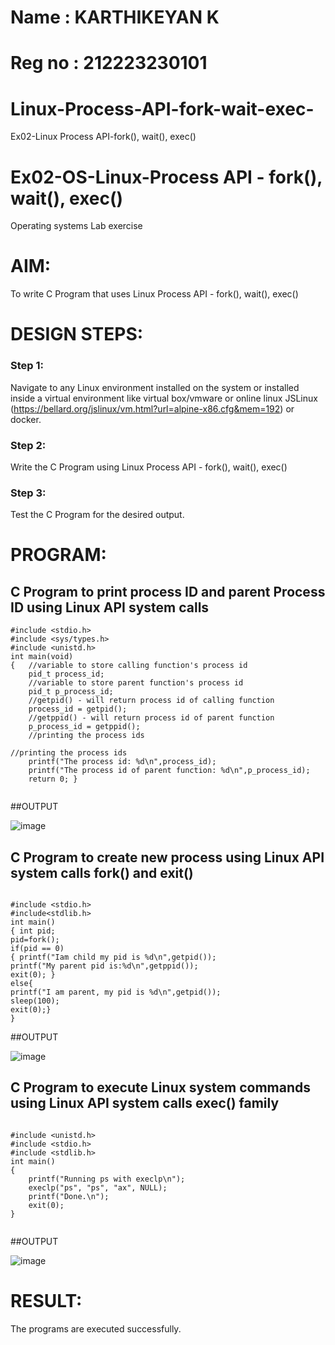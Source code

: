 # Name : KARTHIKEYAN K
# Reg no : 212223230101
# Linux-Process-API-fork-wait-exec-
Ex02-Linux Process API-fork(), wait(), exec()
# Ex02-OS-Linux-Process API - fork(), wait(), exec()
Operating systems Lab exercise


# AIM:
To write C Program that uses Linux Process API - fork(), wait(), exec()

# DESIGN STEPS:

### Step 1:

Navigate to any Linux environment installed on the system or installed inside a virtual environment like virtual box/vmware or online linux JSLinux (https://bellard.org/jslinux/vm.html?url=alpine-x86.cfg&mem=192) or docker.

### Step 2:

Write the C Program using Linux Process API - fork(), wait(), exec()

### Step 3:

Test the C Program for the desired output. 

# PROGRAM:

## C Program to print process ID and parent Process ID using Linux API system calls
```
#include <stdio.h>
#include <sys/types.h>
#include <unistd.h>
int main(void)
{	//variable to store calling function's process id
	pid_t process_id;
	//variable to store parent function's process id
	pid_t p_process_id;
	//getpid() - will return process id of calling function
	process_id = getpid();
	//getppid() - will return process id of parent function
	p_process_id = getppid();
	//printing the process ids

//printing the process ids
	printf("The process id: %d\n",process_id);
	printf("The process id of parent function: %d\n",p_process_id);
	return 0; }


```















##OUTPUT



![image](https://github.com/Karthi051/Linux-Process-API-fork-wait-exec/assets/148327224/f1bc5b77-38ea-47bf-a36f-06829e68f583)











## C Program to create new process using Linux API system calls fork() and exit()





```

#include <stdio.h>
#include<stdlib.h>
int main()
{ int pid; 
pid=fork(); 
if(pid == 0) 
{ printf("Iam child my pid is %d\n",getpid()); 
printf("My parent pid is:%d\n",getppid()); 
exit(0); } 
else{ 
printf("I am parent, my pid is %d\n",getpid()); 
sleep(100); 
exit(0);} 
}

```







##OUTPUT




![image](https://github.com/Karthi051/Linux-Process-API-fork-wait-exec/assets/148327224/94543f1d-69ae-4f39-9709-82a96115d364)




## C Program to execute Linux system commands using Linux API system calls exec() family



```

#include <unistd.h>
#include <stdio.h>
#include <stdlib.h>
int main()
{
	printf("Running ps with execlp\n");
	execlp("ps", "ps", "ax", NULL);
	printf("Done.\n");
	exit(0);
}


```






















##OUTPUT




![image](https://github.com/Karthi051/Linux-Process-API-fork-wait-exec/assets/148327224/8b4691f0-e58f-42e3-9468-2a2f5eb9f0a0)














# RESULT:
The programs are executed successfully.
